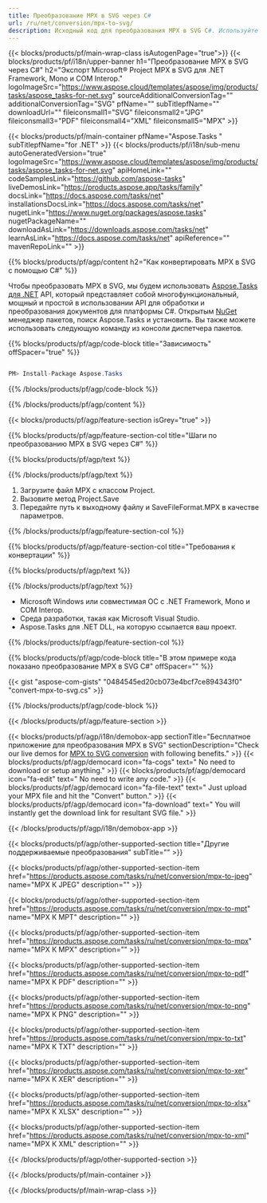 ```yaml
---
title: Преобразование MPX в SVG через C# 
url: /ru/net/conversion/mpx-to-svg/ 
description: Исходный код для преобразования MPX в SVG C#. Используйте пример кода API для пакетного преобразования файлов MPX в SVG в VB.NET Asp.NET или любом приложении на основе .NET.
---
```


{{< blocks/products/pf/main-wrap-class isAutogenPage="true">}}
{{< blocks/products/pf/i18n/upper-banner h1="Преобразование MPX в SVG через C#" h2="Экспорт Microsoft® Project MPX в SVG для .NET Framework, Mono и COM Interop." logoImageSrc="https://www.aspose.cloud/templates/aspose/img/products/tasks/aspose_tasks-for-net.svg" sourceAdditionalConversionTag="" additionalConversionTag="SVG" pfName="" subTitlepfName="" downloadUrl="" fileiconsmall1="SVG" fileiconsmall2="JPG" fileiconsmall3="PDF" fileiconsmall4="XML" fileiconsmall5="MPX" >}}

{{< blocks/products/pf/main-container pfName="Aspose.Tasks " subTitlepfName="for .NET" >}}
{{< blocks/products/pf/i18n/sub-menu autoGeneratedVersion="true" logoImageSrc="https://www.aspose.cloud/templates/aspose/img/products/tasks/aspose_tasks-for-net.svg" apiHomeLink="" codeSamplesLink="https://github.com/aspose-tasks" liveDemosLink="https://products.aspose.app/tasks/family" docsLink="https://docs.aspose.com/tasks/net" installationsDocsLink="https://docs.aspose.com/tasks/net" nugetLink="https://www.nuget.org/packages/aspose.tasks" nugetPackageName="" downloadAsLink="https://downloads.aspose.com/tasks/net" learnAsLink="https://docs.aspose.com/tasks/net" apiReference="" mavenRepoLink="" >}}

{{% blocks/products/pf/agp/content h2="Как конвертировать MPX в SVG с помощью C#" %}}

Чтобы преобразовать MPX в SVG, мы будем использовать
 [Aspose.Tasks для .NET](https://products.aspose.com/tasks/net)
 API, который представляет собой многофункциональный, мощный и простой в использовании API для обработки и преобразования документов для платформы C#. Открытым
 [NuGet](https://www.nuget.org/packages/aspose.tasks)
 менеджер пакетов, поиск
 Aspose.Tasks
 и установить. Вы также можете использовать следующую команду из консоли диспетчера пакетов.

{{% blocks/products/pf/agp/code-block title="Зависимость" offSpacer="true" %}}

```cs

PM> Install-Package Aspose.Tasks

```

{{% /blocks/products/pf/agp/code-block %}}

{{% /blocks/products/pf/agp/content %}}

{{< blocks/products/pf/agp/feature-section isGrey="true" >}}

{{% blocks/products/pf/agp/feature-section-col title="Шаги по преобразованию MPX в SVG через C#" %}}

{{% blocks/products/pf/agp/text %}}

{{% /blocks/products/pf/agp/text %}}

1. Загрузите файл MPX с классом Project.
1. Вызовите метод Project.Save
1. Передайте путь к выходному файлу и SaveFileFormat.MPX в качестве параметров.

{{% /blocks/products/pf/agp/feature-section-col %}}

{{% blocks/products/pf/agp/feature-section-col title="Требования к конвертации" %}}

{{% blocks/products/pf/agp/text %}}

{{% /blocks/products/pf/agp/text %}}

- Microsoft Windows или совместимая ОС с .NET Framework, Mono и COM Interop.
- Среда разработки, такая как Microsoft Visual Studio.
- Aspose.Tasks для .NET DLL, на которую ссылается ваш проект.

{{% /blocks/products/pf/agp/feature-section-col %}}

{{% blocks/products/pf/agp/code-block title="В этом примере кода показано преобразование MPX в SVG C#" offSpacer="" %}}

{{< gist "aspose-com-gists" "0484545ed20cb073e4bcf7ce894343f0" "convert-mpx-to-svg.cs" >}}

{{% /blocks/products/pf/agp/code-block %}}

{{< /blocks/products/pf/agp/feature-section >}}

<!-- aboutfile Starts -->

{{< blocks/products/pf/agp/i18n/demobox-app sectionTitle="Бесплатное приложение для преобразования MPX в SVG" sectionDescription="Check our live demos for [MPX to SVG conversion](https://products.aspose.app/tasks/conversion/mpx-to-svg) with following benefits." >}}
        {{< blocks/products/pf/agp/democard icon="fa-cogs" text=" No need to download or setup anything." >}}
        {{< blocks/products/pf/agp/democard icon="fa-edit" text=" No need to write any code." >}}
        {{< blocks/products/pf/agp/democard icon="fa-file-text" text=" Just upload your MPX file and hit the \"Convert\" button." >}}
        {{< blocks/products/pf/agp/democard icon="fa-download" text=" You will instantly get the download link for resultant SVG file." >}}

{{< /blocks/products/pf/agp/i18n/demobox-app >}}

<!-- aboutfile Ends -->

{{< blocks/products/pf/agp/other-supported-section title="Другие поддерживаемые преобразования" subTitle="" >}}

{{< blocks/products/pf/agp/other-supported-section-item href="https://products.aspose.com/tasks/ru/net/conversion/mpx-to-jpeg" name="MPX К JPEG" description="" >}}

{{< blocks/products/pf/agp/other-supported-section-item href="https://products.aspose.com/tasks/ru/net/conversion/mpx-to-mpt" name="MPX К MPT" description="" >}}

{{< blocks/products/pf/agp/other-supported-section-item href="https://products.aspose.com/tasks/ru/net/conversion/mpx-to-mpx" name="MPX К MPX" description="" >}}

{{< blocks/products/pf/agp/other-supported-section-item href="https://products.aspose.com/tasks/ru/net/conversion/mpx-to-pdf" name="MPX К PDF" description="" >}}

{{< blocks/products/pf/agp/other-supported-section-item href="https://products.aspose.com/tasks/ru/net/conversion/mpx-to-png" name="MPX К PNG" description="" >}}

{{< blocks/products/pf/agp/other-supported-section-item href="https://products.aspose.com/tasks/ru/net/conversion/mpx-to-txt" name="MPX К TXT" description="" >}}

{{< blocks/products/pf/agp/other-supported-section-item href="https://products.aspose.com/tasks/ru/net/conversion/mpx-to-xer" name="MPX К XER" description="" >}}

{{< blocks/products/pf/agp/other-supported-section-item href="https://products.aspose.com/tasks/ru/net/conversion/mpx-to-xlsx" name="MPX К XLSX" description="" >}}

{{< blocks/products/pf/agp/other-supported-section-item href="https://products.aspose.com/tasks/ru/net/conversion/mpx-to-xml" name="MPX К XML" description="" >}}



{{< /blocks/products/pf/agp/other-supported-section >}}

{{< /blocks/products/pf/main-container >}}
    
{{< /blocks/products/pf/main-wrap-class >}}